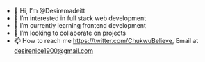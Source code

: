 - 👋 Hi, I’m @Desiremadeitt
- 👀 I’m interested in full stack web development
- 🌱 I’m currently learning frontend development
- 💞️ I’m looking to collaborate on projects
- 📫 How to reach me https://twitter.com/ChukwuBelieve, Email at desirenice1900@gmail.com

<!---
Desiremadeitt/Desiremadeitt is a ✨ special ✨ repository because its `README.md` (this file) appears on your GitHub profile.
You can click the Preview link to take a look at your changes.
--->

